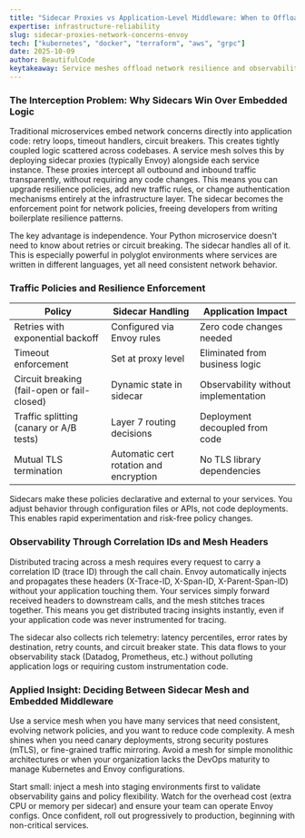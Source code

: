 ```yaml
---
title: "Sidecar Proxies vs Application-Level Middleware: When to Offload Network Concerns to Envoy"
expertise: infrastructure-reliability
slug: sidecar-proxies-network-concerns-envoy
tech: ["kubernetes", "docker", "terraform", "aws", "grpc"]
date: 2025-10-09
author: BeautifulCode
keytakeaway: Service meshes offload network resilience and observability concerns to infrastructure, eliminating boilerplate from application code and enabling consistent, policy-driven behavior across polyglot microservices.
---
```


### The Interception Problem: Why Sidecars Win Over Embedded Logic

Traditional microservices embed network concerns directly into application code: retry loops, timeout handlers, circuit breakers. This creates tightly coupled logic scattered across codebases. A service mesh solves this by deploying sidecar proxies (typically Envoy) alongside each service instance. These proxies intercept all outbound and inbound traffic transparently, without requiring any code changes. This means you can upgrade resilience policies, add new traffic rules, or change authentication mechanisms entirely at the infrastructure layer. The sidecar becomes the enforcement point for network policies, freeing developers from writing boilerplate resilience patterns.

The key advantage is independence. Your Python microservice doesn't need to know about retries or circuit breaking. The sidecar handles all of it. This is especially powerful in polyglot environments where services are written in different languages, yet all need consistent network behavior.

### Traffic Policies and Resilience Enforcement

| Policy | Sidecar Handling | Application Impact |
|--------|------------------|-------------------|
| Retries with exponential backoff | Configured via Envoy rules | Zero code changes needed |
| Timeout enforcement | Set at proxy level | Eliminated from business logic |
| Circuit breaking (fail-open or fail-closed) | Dynamic state in sidecar | Observability without implementation |
| Traffic splitting (canary or A/B tests) | Layer 7 routing decisions | Deployment decoupled from code |
| Mutual TLS termination | Automatic cert rotation and encryption | No TLS library dependencies |

Sidecars make these policies declarative and external to your services. You adjust behavior through configuration files or APIs, not code deployments. This enables rapid experimentation and risk-free policy changes.

### Observability Through Correlation IDs and Mesh Headers

Distributed tracing across a mesh requires every request to carry a correlation ID (trace ID) through the call chain. Envoy automatically injects and propagates these headers (X-Trace-ID, X-Span-ID, X-Parent-Span-ID) without your application touching them. Your services simply forward received headers to downstream calls, and the mesh stitches traces together. This means you get distributed tracing insights instantly, even if your application code was never instrumented for tracing.

The sidecar also collects rich telemetry: latency percentiles, error rates by destination, retry counts, and circuit breaker state. This data flows to your observability stack (Datadog, Prometheus, etc.) without polluting application logs or requiring custom instrumentation code.

### Applied Insight: Deciding Between Sidecar Mesh and Embedded Middleware

Use a service mesh when you have many services that need consistent, evolving network policies, and you want to reduce code complexity. A mesh shines when you need canary deployments, strong security postures (mTLS), or fine-grained traffic mirroring. Avoid a mesh for simple monolithic architectures or when your organization lacks the DevOps maturity to manage Kubernetes and Envoy configurations.

Start small: inject a mesh into staging environments first to validate observability gains and policy flexibility. Watch for the overhead cost (extra CPU or memory per sidecar) and ensure your team can operate Envoy configs. Once confident, roll out progressively to production, beginning with non-critical services.